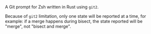 A Git prompt for Zsh written in Rust using `git2`.

Because of `git2` limitation, only one state will be reported at a time, for
example: if a merge happens during bisect, the state reported will be "merge",
not "bisect and merge".

